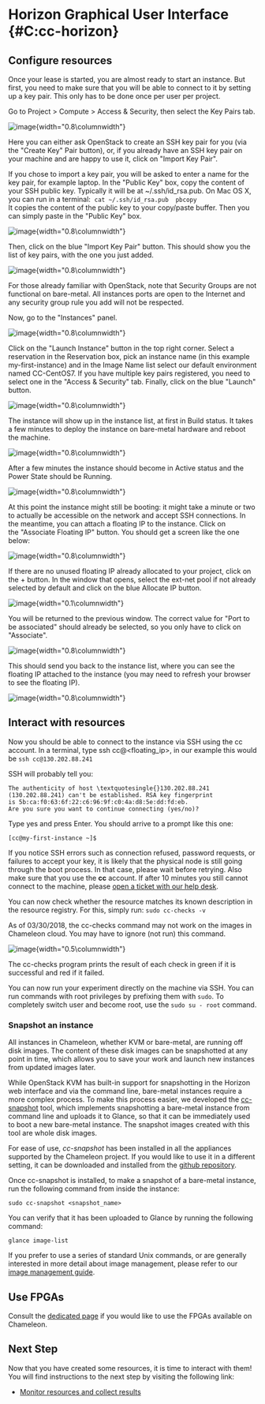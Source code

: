 Horizon Graphical User Interface {#C:cc-horizon}
================================

Configure resources
-------------------

Once your lease is started, you are almost ready to start an instance.
But first, you need to make sure that you will be able to connect to it
by setting up a key pair. This only has to be done once per user per
project.

Go to Project \> Compute \> Access & Security, then select the Key Pairs
tab.

![image](images/Screen-Shot-2016-10-26-at-14-37-00.png){width="0.8\columnwidth"}

Here you can either ask OpenStack to create an SSH key pair for you (via
the "Create Key" Pair button), or, if you already have an SSH key pair
on your machine and are happy to use it, click on "Import Key Pair".

If you chose to import a key pair, you will be asked to enter a name for
the key pair, for example laptop. In the "Public Key" box, copy the
content of your SSH public key. Typically it will be at
\~/.ssh/id\_rsa.pub. On Mac OS X, you can run in a terminal:
 `cat ~/.ssh/id_rsa.pub  pbcopy`\
It copies the content of the public key to your copy/paste buffer. Then
you can simply paste in the "Public Key" box.

![image](images/Screen-Shot-2016-10-26-at-14-37-18.png){width="0.8\columnwidth"}

Then, click on the blue "Import Key Pair" button. This should show you
the list of key pairs, with the one you just added.

![image](images/Screen-Shot-2016-10-26-at-14-37-52.png){width="0.8\columnwidth"}

For those already familiar with OpenStack, note that Security Groups are
not functional on bare-metal. All instances ports are open to the
Internet and any security group rule you add will not be respected.

Now, go to the "Instances" panel.

![image](images/Screen-Shot-2016-10-26-at-14-39-56.png){width="0.8\columnwidth"}

Click on the "Launch Instance" button in the top right corner. Select a
reservation in the Reservation box, pick an instance name (in this
example my-first-instance) and in the Image Name list select our default
environment named CC-CentOS7. If you have multiple key pairs registered,
you need to select one in the "Access & Security" tab. Finally, click on
the blue "Launch" button.

![image](images/Screen-Shot-2016-10-26-at-14-41-08.png){width="0.8\columnwidth"}

The instance will show up in the instance list, at first in Build
status. It takes a few minutes to deploy the instance on bare-metal
hardware and reboot the machine.

![image](images/Screen-Shot-2016-10-26-at-15-53-31.png){width="0.8\columnwidth"}

After a few minutes the instance should become in Active status and the
Power State should be Running.

![image](images/Screen-Shot-2016-10-26-at-16-22-38.png){width="0.8\columnwidth"}

At this point the instance might still be booting: it might take a
minute or two to actually be accessible on the network and accept SSH
connections. In the meantime, you can attach a floating IP to the
instance. Click on the "Associate Floating IP" button. You should get a
screen like the one below:

![image](images/Screen-Shot-2016-10-26-at-16-25-04.png){width="0.8\columnwidth"}

If there are no unused floating IP already allocated to your project,
click on the + button. In the window that opens, select the ext-net pool
if not already selected by default and click on the blue Allocate IP
button.

![image](images/Screen-Shot-2016-10-26-at-16-33-45-W05kOLQ.png){width="0.1\columnwidth"}

You will be returned to the previous window. The correct value for "Port
to be associated" should already be selected, so you only have to click
on "Associate".

![image](images/Screen-Shot-2016-10-26-at-16-25-10.png){width="0.8\columnwidth"}

This should send you back to the instance list, where you can see the
floating IP attached to the instance (you may need to refresh your
browser to see the floating IP).

![image](images/Screen-Shot-2016-10-26-at-16-26-54.png){width="0.8\columnwidth"}

Interact with resources
-----------------------

Now you should be able to connect to the instance via SSH using the cc
account. In a terminal, type ssh cc@\<floating\_ip\>, in our example
this would be `ssh cc@130.202.88.241`

SSH will probably tell you:

    The authenticity of host \textquotesingle{}130.202.88.241
    (130.202.88.241) can't be established. RSA key fingerprint 
    is 5b:ca:f0:63:6f:22:c6:96:9f:c0:4a:d8:5e:dd:fd:eb. 
    Are you sure you want to continue connecting (yes/no)?

Type yes and press Enter. You should arrive to a prompt like this one:

`[cc@my-first-instance ~]$`

If you notice SSH errors such as connection refused, password requests,
or failures to accept your key, it is likely that the physical node is
still going through the boot process. In that case, please wait before
retrying. Also make sure that you use the **cc** account. If after 10
minutes you still cannot connect to the machine, please [open a ticket
with our help desk](https://www.chameleoncloud.org/user/help/).

You can now check whether the resource matches its known description in
the resource registry. For this, simply run: `sudo cc-checks -v`

As of 03/30/2018, the cc-checks command may not work on the images in
Chameleon cloud. You may have to ignore (not run) this command.

![image](images/cc-checks.png){width="0.5\columnwidth"}

The cc-checks program prints the result of each check in green if it is
successful and red if it failed.

You can now run your experiment directly on the machine via SSH. You can
run commands with root privileges by prefixing them with `sudo`. To
completely switch user and become root, use
the `sudo su - root` command.

### Snapshot an instance

All instances in Chameleon, whether KVM or bare-metal, are running off
disk images. The content of these disk images can be snapshotted at any
point in time, which allows you to save your work and launch new
instances from updated images later.

While OpenStack KVM has built-in support for snapshotting in the Horizon
web interface and via the command line, bare-metal instances require a
more complex process. To make this process easier, we developed the
[cc-snapshot](https://github.com/ChameleonCloud/ChameleonSnapshotting)
tool, which implements snapshotting a bare-metal instance from command
line and uploads it to Glance, so that it can be immediately used to
boot a new bare-metal instance. The snapshot images created with this
tool are whole disk images.

For ease of use, *cc-snapshot* has been installed in all the appliances
supported by the Chameleon project. If you would like to use it in a
different setting, it can be downloaded and installed from the [github
repository](https://github.com/ChameleonCloud/ChameleonSnapshotting).

Once cc-snapshot is installed, to make a snapshot of a bare-metal
instance, run the following command from inside the instance:

`sudo cc-snapshot <snapshot_name>`

You can verify that it has been uploaded to Glance by running the
following command:

`glance image-list`

If you prefer to use a series of standard Unix commands, or are
generally interested in more detail about image management, please refer
to our [image management
guide](https://www.chameleoncloud.org/docs/user-guides/ironic/#snapshotting_an_instance).

Use FPGAs
---------

Consult the [dedicated
page](https://www.chameleoncloud.org/docs/bare-metal-user-guide/fpga/) if
you would like to use the FPGAs available on Chameleon.

Next Step
---------

Now that you have created some resources, it is time to interact with
them! You will find instructions to the next step by visiting the
following link:

-   [Monitor resources and collect
    results](https://www.chameleoncloud.org/monitor-and-collect/)
